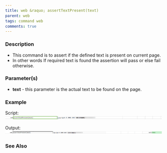 ```yaml
---
title: web &raquo; assertTextPresent(text)
parent: web
tags: command web
comments: true
---
```


### Description

- This command is to assert if the defined text is present on current page.
- In other words If required text is found the assertion will pass or else fail otherwise.

### Parameter(s)

- **text** - this parameter is the actual text to be found on the page.

### Example

Script:<br/>
![](image/assertTextPresent_01.png)

Output:<br/>
![](image/assertTextPresent_02.png)

### See Also